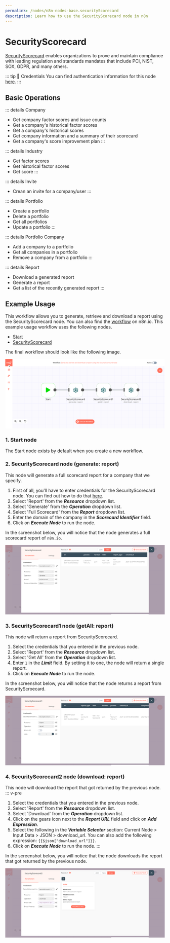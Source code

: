 ```yaml
---
permalink: /nodes/n8n-nodes-base.securityScorecard
description: Learn how to use the SecurityScorecard node in n8n
---
```


# SecurityScorecard

[SecurityScorecard](https://securityscorecard.com) enables organizations to prove and maintain compliance with leading regulation and standards mandates that include PCI, NIST, SOX, GDPR, and many others.

::: tip 🔑 Credentials
You can find authentication information for this node [here](../../../credentials/SecurityScorecard/README.md).
:::

## Basic Operations

::: details Company
- Get company factor scores and issue counts
- Get a company's historical factor scores
- Get a company's historical scores
- Get company information and a summary of their scorecard
- Get a company's score improvement plan
:::

::: details Industry
- Get factor scores
- Get historical factor scores
- Get score
:::

::: details Invite
- Crean an invite for a company/user
:::

::: details Portfolio
- Create a portfolio
- Delete a portfolio
- Get all portfolios
- Update a portfolio
:::

::: details Portfolio Company
- Add a company to a portfolio
- Get all companies in a portfolio
- Remove a company from a portfolio
:::

::: details Report
- Download a generated report
- Generate a report
- Get a list of the recently generated report
:::

## Example Usage

This workflow allows you to generate, retrieve and download a report using the SecurityScorecard node. You can also find the [workflow](https://n8n.io/workflows/920) on n8n.io. This example usage workflow uses the following nodes.
- [Start](../../core-nodes/Start/README.md)
- [SecurityScorecard]()

The final workflow should look like the following image.

![A workflow with the SecurityScorecard node](./workflow.png)

### 1. Start node

The Start node exists by default when you create a new workflow.

### 2. SecurityScorecard node (generate: report)

This node will generate a full scorecard report for a company that we specify.

1. First of all, you'll have to enter credentials for the SecurityScorecard node. You can find out how to do that [here](../../../credentials/SecurityScorecard/README.md).
2. Select 'Report' from the ***Resource*** dropdown list.
3. Select 'Generate' from the ***Operation*** dropdown list.
4. Select 'Full Scorecard' from the ***Report*** dropdown list.
5. Enter the domain of the company in the ***Scorecard Identifier*** field.
6. Click on ***Execute Node*** to run the node.

In the screenshot below, you will notice that the node generates a full scorecard report of `n8n.io`.

![Using the SecurityScorecard node to create full scorecard report](./SecurityScorecard_node.png)

### 3. SecurityScorecard1 node (getAll: report)

This node will return a report from SecurityScorecard.

1. Select the credentials that you entered in the previous node.
2. Select 'Report' from the ***Resource*** dropdown list.
3. Select 'Get All' from the ***Operation*** dropdown list.
4. Enter `1` in the ***Limit*** field. By setting it to one, the node will return a single report.
5. Click on ***Execute Node*** to run the node.

In the screenshot below, you will notice that the node returns a report from SecurityScroecard.

![Using the SecurityScorecard node to get a report](./SecurityScorecard1_node.png)

### 4. SecurityScorecard2 node (download: report)

This node will download the report that got returned by the previous node.
::: v-pre
1. Select the credentials that you entered in the previous node.
2. Select 'Report' from the ***Resource*** dropdown list.
3. Select 'Download' from the ***Operation*** dropdown list.
4. Click on the gears icon next to the ***Report URL*** field and click on ***Add Expression***.
5. Select the following in the ***Variable Selector*** section: Current Node > Input Data > JSON > download_url. You can also add the following expression: `{{$json["download_url"]}}`.
6. Click on ***Execute Node*** to run the node.
:::

In the screenshot below, you will notice that the node downloads the report that got returned by the previous node.

![Using the SecurityScorecard node to download a report](./SecurityScorecard2_node.png)
